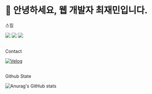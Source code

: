 
<!--
**Jaemm/Jaemm** is a ✨ _special_ ✨ repository because its `README.md` (this file) appears on your GitHub profile.

Here are some ideas to get you started:

- 🔭 I’m currently working on ...
- 🌱 I’m currently learning ...
- 👯 I’m looking to collaborate on ...
- 🤔 I’m looking for help with ...
- 💬 Ask me about ...
- 📫 How to reach me: ...
- 😄 Pronouns: ...
- ⚡ Fun fact: ...
-->
<div align='left'>
  <h1>👋 안녕하세요, 웹 개발자 최재민입니다.</h1>
  <p>스킬</p>
  <div>
    <img src="https://img.shields.io/badge/React-61DAFB?style=flat-square&logo=React&logoColor=white"/>
    <img src="https://img.shields.io/badge/Node.js-339933?style=flat-square&logo=Node.js&logoColor=white"/>
    <img src="https://img.shields.io/badge/TypeScript-3178C6?style=flat-square&logo=TypeScript&logoColor=white"/>
  </div>
  <br/> 
  <p>Contact</p>
  <div>
    <a href="https://velog.io/@jmmch/posts">
      <img src="https://img.shields.io/badge/Velog-20C997?style=flat-square&logo=Velog&logoColor=white" alt="Velog" />
    </a>
  </div>
  <br/> 
 <p>Github State</p>
  
  ![Anurag's GitHub stats](https://github-readme-stats.vercel.app/api?username=Jaemm&show_icons=true&theme=radical)
</div>

